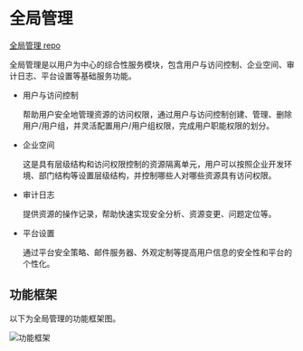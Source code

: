 # 全局管理

[全局管理 repo](https://gitlab.daocloud.cn/ndx/ghippo)

全局管理是以用户为中心的综合性服务模块，包含用户与访问控制、企业空间、审计日志、平台设置等基础服务功能。

- 用户与访问控制

  帮助用户安全地管理资源的访问权限，通过用户与访问控制创建、管理、删除用户/用户组，并灵活配置用户/用户组权限，完成用户职能权限的划分。

- 企业空间

  这是具有层级结构和访问权限控制的资源隔离单元，用户可以按照企业开发环境、部门结构等设置层级结构，并控制哪些人对哪些资源具有访问权限。

- 审计日志

  提供资源的操作记录，帮助快速实现安全分析、资源变更、问题定位等。

- 平台设置

  通过平台安全策略、邮件服务器、外观定制等提高用户信息的安全性和平台的个性化。

## 功能框架

以下为全局管理的功能框架图。

![功能框架](../images/ghippo.png)

